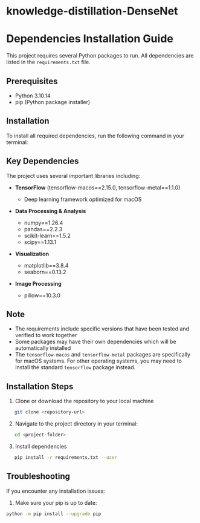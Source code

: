 # knowledge-distillation-DenseNet

# Dependencies Installation Guide

This project requires several Python packages to run. All dependencies are listed in the `requirements.txt` file.

## Prerequisites

- Python 3.10.14
- pip (Python package installer)

## Installation

To install all required dependencies, run the following command in your terminal:

## Key Dependencies

The project uses several important libraries including:

- **TensorFlow** (tensorflow-macos==2.15.0, tensorflow-metal==1.1.0)
  - Deep learning framework optimized for macOS
  
- **Data Processing & Analysis**
  - numpy==1.26.4
  - pandas==2.2.3
  - scikit-learn==1.5.2
  - scipy==1.13.1
  
- **Visualization**
  - matplotlib==3.8.4
  - seaborn==0.13.2
  
- **Image Processing**
  - pillow==10.3.0

## Note

- The requirements include specific versions that have been tested and verified to work together
- Some packages may have their own dependencies which will be automatically installed
- The `tensorflow-macos` and `tensorflow-metal` packages are specifically for macOS systems. For other operating systems, you may need to install the standard `tensorflow` package instead.


## Installation Steps

1. Clone or download the repository to your local machine
```bash
   git clone <repository-url>
```
2. Navigate to the project directory in your terminal:
```bash
   cd <project-folder>
```
3. Install dependencies

```bash
   pip install -r requirements.txt --user
```

## Troubleshooting

If you encounter any installation issues:

1. Make sure your pip is up to date:
```bash
python -m pip install --upgrade pip
```
